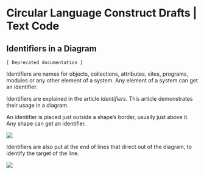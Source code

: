 ﻿Circular Language Construct Drafts | Text Code
==============================================

Identifiers in a Diagram
------------------------

`[ Deprecated documentation ]`

Identifiers are names for objects, collections, attributes, sites, programs, modules or any other element of a system. Any element of a system can get an identifier.

Identifiers are explained in the article *Identifiers*. This article demonstrates their usage in a diagram.

An identifier is placed just outside a shape’s border, usually just above it.
Any shape can get an identifier.

![](images/1.2.%20Identifiers%20in%20a%20Diagram.001.png)

Identifiers are also put at the end of lines that direct out of the diagram, to identify the target of the line.

![](images/1.2.%20Identifiers%20in%20a%20Diagram.002.png)
